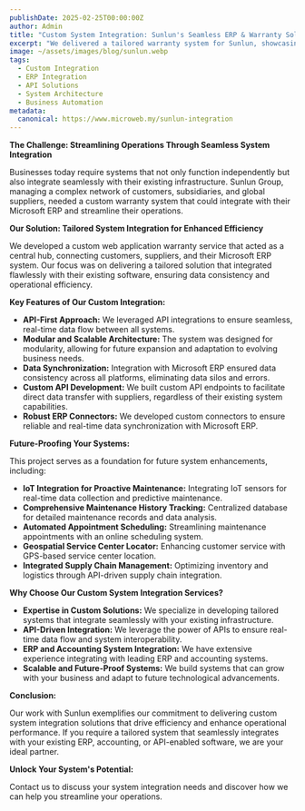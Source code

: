 ```yaml
---
publishDate: 2025-02-25T00:00:00Z
author: Admin
title: "Custom System Integration: Sunlun's Seamless ERP & Warranty Solution"
excerpt: "We delivered a tailored warranty system for Sunlun, showcasing our expertise in custom integration with existing ERP, accounting, and API-enabled software. Discover how our solutions streamline operations and drive efficiency."
image: ~/assets/images/blog/sunlun.webp
tags:
  - Custom Integration
  - ERP Integration
  - API Solutions
  - System Architecture
  - Business Automation
metadata:
  canonical: https://www.microweb.my/sunlun-integration
---
```


**The Challenge: Streamlining Operations Through Seamless System Integration**

Businesses today require systems that not only function independently but also integrate seamlessly with their existing infrastructure. Sunlun Group, managing a complex network of customers, subsidiaries, and global suppliers, needed a custom warranty system that could integrate with their Microsoft ERP and streamline their operations.

**Our Solution: Tailored System Integration for Enhanced Efficiency**

We developed a custom web application warranty service that acted as a central hub, connecting customers, suppliers, and their Microsoft ERP system. Our focus was on delivering a tailored solution that integrated flawlessly with their existing software, ensuring data consistency and operational efficiency.

**Key Features of Our Custom Integration:**

* **API-First Approach:** We leveraged API integrations to ensure seamless, real-time data flow between all systems.
* **Modular and Scalable Architecture:** The system was designed for modularity, allowing for future expansion and adaptation to evolving business needs.
* **Data Synchronization:** Integration with Microsoft ERP ensured data consistency across all platforms, eliminating data silos and errors.
* **Custom API Development:** We built custom API endpoints to facilitate direct data transfer with suppliers, regardless of their existing system capabilities.
* **Robust ERP Connectors:** We developed custom connectors to ensure reliable and real-time data synchronization with Microsoft ERP.

**Future-Proofing Your Systems:**

This project serves as a foundation for future system enhancements, including:

* **IoT Integration for Proactive Maintenance:** Integrating IoT sensors for real-time data collection and predictive maintenance.
* **Comprehensive Maintenance History Tracking:** Centralized database for detailed maintenance records and data analysis.
* **Automated Appointment Scheduling:** Streamlining maintenance appointments with an online scheduling system.
* **Geospatial Service Center Locator:** Enhancing customer service with GPS-based service center location.
* **Integrated Supply Chain Management:** Optimizing inventory and logistics through API-driven supply chain integration.

**Why Choose Our Custom System Integration Services?**

* **Expertise in Custom Solutions:** We specialize in developing tailored systems that integrate seamlessly with your existing infrastructure.
* **API-Driven Integration:** We leverage the power of APIs to ensure real-time data flow and system interoperability.
* **ERP and Accounting System Integration:** We have extensive experience integrating with leading ERP and accounting systems.
* **Scalable and Future-Proof Systems:** We build systems that can grow with your business and adapt to future technological advancements.

**Conclusion:**

Our work with Sunlun exemplifies our commitment to delivering custom system integration solutions that drive efficiency and enhance operational performance. If you require a tailored system that seamlessly integrates with your existing ERP, accounting, or API-enabled software, we are your ideal partner.

**Unlock Your System's Potential:**

Contact us to discuss your system integration needs and discover how we can help you streamline your operations.